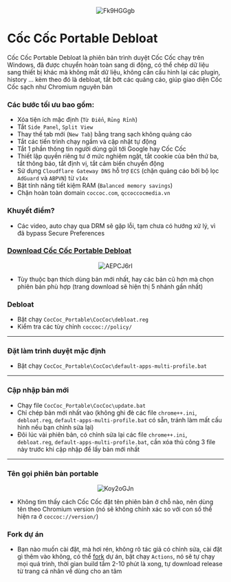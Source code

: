 <p align="center">
<img src="https://img.bibica.net/LdQl82XW.png" alt="Fk9HGGgb">
</p>

# Cốc Cốc Portable Debloat 

Cốc Cốc Portable Debloat là phiên bản trình duyệt Cốc Cốc chạy trên Windows, đã được chuyển hoàn toàn sang di động, có thể chép dữ liệu sang thiết bị khác mà không mất dữ liệu, không cần cấu hình lại các plugin, history … kèm theo đó là debloat, tắt bớt các quảng cáo, giúp giao diện Cốc Cốc sạch như Chromium nguyên bản

### Các bước tối ưu bao gồm:
- Xóa tiện ích mặc định (`Từ Điển`, `Rủng Rỉnh`)
- Tắt `Side Panel`, `Split View`
- Thay thế tab mới (`New Tab`) bằng trang sạch không quảng cáo
- Tắt các tiến trình chạy ngầm và cập nhật tự động
- Tắt 1 phần thông tin người dùng gửi tới Google hay Cốc Cốc
- Thiết lập quyền riêng tư ở mức nghiêm ngặt, tắt cookie của bên thứ ba, tắt thông báo, tắt định vị, tắt cảm biến chuyển động
- Sử dụng `Cloudflare Gateway DNS` hỗ trợ `ECS` (chặn quảng cáo bởi bộ lọc `AdGuard` và `ABPVN`) từ `v14x`
- Bật tính năng tiết kiệm RAM (`Balanced memory savings`)
- Chặn hoàn toàn domain `coccoc.com`, `qccoccocmedia.vn`

### Khuyết điểm?
- Các video, auto chạy qua DRM sẽ gặp lỗi, tạm chưa có hướng xử lý, vì đã bypass Secure Preferences

### [Download Cốc Cốc Portable Debloat](https://coccoc.bibica.net/)

<p align="center">
<img src="https://img.bibica.net/AEPCJ6rI.png" alt="AEPCJ6rI">
</p>

- Tùy thuộc bạn thích dùng bản mới nhất, hay các bản cũ hơn mà chọn phiên bản phù hợp (trang download sẽ hiện thị 5 nhánh gần nhất)

### Debloat

- Bật chạy `CocCoc_Portable\CocCoc\debloat.reg`
- Kiểm tra các tùy chỉnh `coccoc://policy/`

---

### Đặt làm trình duyệt mặc định

- Bật chạy `CocCoc_Portable\CocCoc\default-apps-multi-profile.bat`

---

### Cập nhập bản mới

- Chạy file `CocCoc_Portable\CocCoc\update.bat`
- Chỉ chép bản mới nhất vào (không ghi đè các file `chrome++.ini`, `debloat.reg`, `default-apps-multi-profile.bat` có sẵn, tránh làm mất cấu hình nếu bạn chỉnh sửa lại)
- Đôi lúc vài phiên bản, có chỉnh sửa lại các file  `chrome++.ini`, `debloat.reg`, `default-apps-multi-profile.bat`, cần xóa thủ công 3 file này trước khi cập nhập để lấy bản mới nhất

---

### Tên gọi phiên bản portable
<p align="center">
<img src="https://img.bibica.net/Koy2oGJn.png" alt="Koy2oGJn">
</p>

- Không tìm thấy cách Cốc Cốc đặt tên phiên bản ở chỗ nào, nên dùng tên theo Chromium version (nó sẽ không chính xác so với con số thể hiện ra ở `coccoc://version/`)

### Fork dự án

- Bạn nào muốn cài đặt, mà hơi rén, không rõ tác giả có chỉnh sửa, cài đặt gì thêm vào không, có thể [fork](https://github.com/bibicadotnet/coccoc-portable/fork) dự án, bật chạy `Actions`, nó sẽ tự chạy mọi quá trình, thời gian build tầm 2-10 phút là xong, tự download release từ trang cá nhân về dùng cho an tâm
